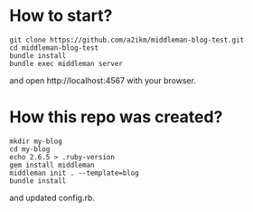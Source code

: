 # How to start?

```
git clone https://github.com/a2ikm/middleman-blog-test.git
cd middleman-blog-test
bundle install
bundle exec middleman server
```

and open http://localhost:4567 with your browser.

# How this repo was created?

```
mkdir my-blog
cd my-blog
echo 2.6.5 > .ruby-version
gem install middleman
middleman init . --template=blog
bundle install
```

and updated config.rb.
